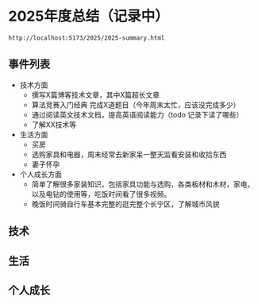 # 2025年度总结（记录中）

```
http://localhost:5173/2025/2025-summary.html
```

## 事件列表

* 技术方面
  * 撰写X篇博客技术文章，其中X篇超长文章
  * 算法竞赛入门经典 完成X道题目（今年周末太忙，应该没完成多少）
  * 通过阅读英文技术文档，提高英语阅读能力（todo 记录下读了哪些）
  * 了解XX技术等
* 生活方面
  * 买房
  * 选购家具和电器，周末经常去新家呆一整天监看安装和收拾东西
  * 妻子怀孕
* 个人成长方面
  * 简单了解很多家装知识，包括家具功能与选购，各类板材和木材，家电，以及电钻的使用等，吃饭时间看了很多视频。
  * 晚饭时间骑自行车基本完整的逛完整个长宁区，了解城市风貌

## 技术


## 生活


## 个人成长
